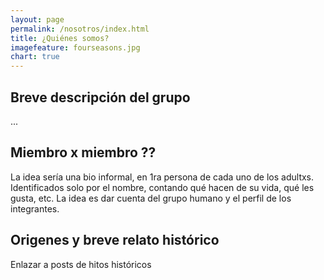 ```yaml
---
layout: page
permalink: /nosotros/index.html
title: ¿Quiénes somos?
imagefeature: fourseasons.jpg
chart: true
---
```


## Breve descripción del grupo

...

## Miembro x miembro ??

La idea sería una bio informal, en 1ra persona de cada uno de los adultxs. Identificados solo por el nombre, contando qué hacen de su vida, qué les gusta, etc. La idea es dar cuenta del grupo humano y el perfil de los integrantes.

## Origenes y breve relato histórico

Enlazar a posts de hitos históricos
